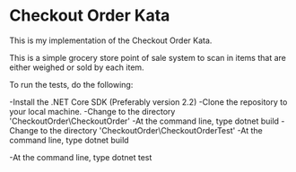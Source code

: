 # Checkout Order Kata

This is my implementation of the Checkout Order Kata.

This is a simple grocery store point of sale system to scan in items 
that are either weighed or sold by each item.

To run the tests, do the following:

-Install the .NET Core SDK (Preferably version 2.2)
-Clone the repository to your local machine.
-Change to the directory 'CheckoutOrder\CheckoutOrder'
-At the command line, type dotnet build
-Change to the directory 'CheckoutOrder\CheckoutOrderTest'
-At the command line, type dotnet build

-At the command line, type dotnet test

